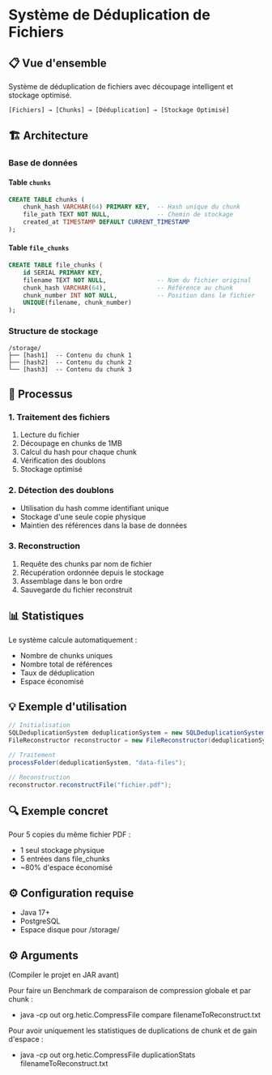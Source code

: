 # Système de Déduplication de Fichiers

## 📋 Vue d'ensemble

Système de déduplication de fichiers avec découpage intelligent et stockage optimisé.

```
[Fichiers] → [Chunks] → [Déduplication] → [Stockage Optimisé]
```

## 🏗️ Architecture

### Base de données

#### Table `chunks`

```sql
CREATE TABLE chunks (
    chunk_hash VARCHAR(64) PRIMARY KEY,  -- Hash unique du chunk
    file_path TEXT NOT NULL,             -- Chemin de stockage
    created_at TIMESTAMP DEFAULT CURRENT_TIMESTAMP
);
```

#### Table `file_chunks`

```sql
CREATE TABLE file_chunks (
    id SERIAL PRIMARY KEY,
    filename TEXT NOT NULL,              -- Nom du fichier original
    chunk_hash VARCHAR(64),              -- Référence au chunk
    chunk_number INT NOT NULL,           -- Position dans le fichier
    UNIQUE(filename, chunk_number)
);
```

### Structure de stockage

```
/storage/
├── [hash1]  -- Contenu du chunk 1
├── [hash2]  -- Contenu du chunk 2
└── [hash3]  -- Contenu du chunk 3
```

## 🔄 Processus

### 1. Traitement des fichiers

1. Lecture du fichier
2. Découpage en chunks de 1MB
3. Calcul du hash pour chaque chunk
4. Vérification des doublons
5. Stockage optimisé

### 2. Détection des doublons

- Utilisation du hash comme identifiant unique
- Stockage d'une seule copie physique
- Maintien des références dans la base de données

### 3. Reconstruction

1. Requête des chunks par nom de fichier
2. Récupération ordonnée depuis le stockage
3. Assemblage dans le bon ordre
4. Sauvegarde du fichier reconstruit

## 📊 Statistiques

Le système calcule automatiquement :

- Nombre de chunks uniques
- Nombre total de références
- Taux de déduplication
- Espace économisé

## 💡 Exemple d'utilisation

```java
// Initialisation
SQLDeduplicationSystem deduplicationSystem = new SQLDeduplicationSystem("SHA-256");
FileReconstructor reconstructor = new FileReconstructor(deduplicationSystem);

// Traitement
processFolder(deduplicationSystem, "data-files");

// Reconstruction
reconstructor.reconstructFile("fichier.pdf");
```

## 🔍 Exemple concret

Pour 5 copies du même fichier PDF :

- 1 seul stockage physique
- 5 entrées dans file_chunks
- ~80% d'espace économisé

## ⚙️ Configuration requise

- Java 17+
- PostgreSQL
- Espace disque pour /storage/

## ⚙️ Arguments
(Compiler le projet en JAR avant)

Pour faire un Benchmark de comparaison de compression globale et par chunk :
- java -cp out org.hetic.CompressFile compare filenameToReconstruct.txt

Pour avoir uniquement les statistiques de duplications de chunk et de gain d'espace : 
- java -cp out org.hetic.CompressFile duplicationStats filenameToReconstruct.txt
